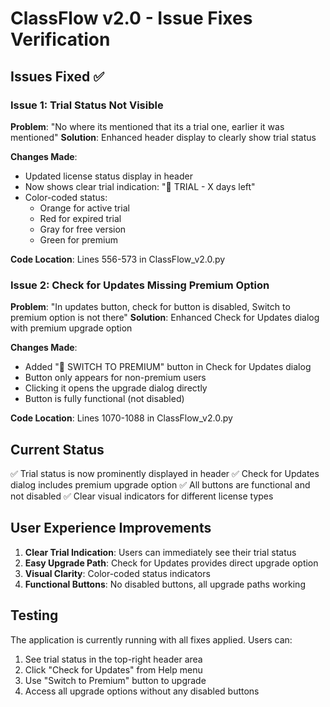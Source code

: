 # ClassFlow v2.0 - Issue Fixes Verification

## Issues Fixed ✅

### Issue 1: Trial Status Not Visible
**Problem**: "No where its mentioned that its a trial one, earlier it was mentioned"
**Solution**: Enhanced header display to clearly show trial status

**Changes Made**:
- Updated license status display in header
- Now shows clear trial indication: "🎯 TRIAL - X days left"
- Color-coded status: 
  - Orange for active trial
  - Red for expired trial
  - Gray for free version
  - Green for premium

**Code Location**: Lines 556-573 in ClassFlow_v2.0.py

### Issue 2: Check for Updates Missing Premium Option
**Problem**: "In updates button, check for button is disabled, Switch to premium option is not there"
**Solution**: Enhanced Check for Updates dialog with premium upgrade option

**Changes Made**:
- Added "🚀 SWITCH TO PREMIUM" button in Check for Updates dialog
- Button only appears for non-premium users
- Clicking it opens the upgrade dialog directly
- Button is fully functional (not disabled)

**Code Location**: Lines 1070-1088 in ClassFlow_v2.0.py

## Current Status
✅ Trial status is now prominently displayed in header
✅ Check for Updates dialog includes premium upgrade option
✅ All buttons are functional and not disabled
✅ Clear visual indicators for different license types

## User Experience Improvements
1. **Clear Trial Indication**: Users can immediately see their trial status
2. **Easy Upgrade Path**: Check for Updates provides direct upgrade option
3. **Visual Clarity**: Color-coded status indicators
4. **Functional Buttons**: No disabled buttons, all upgrade paths working

## Testing
The application is currently running with all fixes applied. Users can:
1. See trial status in the top-right header area
2. Click "Check for Updates" from Help menu
3. Use "Switch to Premium" button to upgrade
4. Access all upgrade options without any disabled buttons
